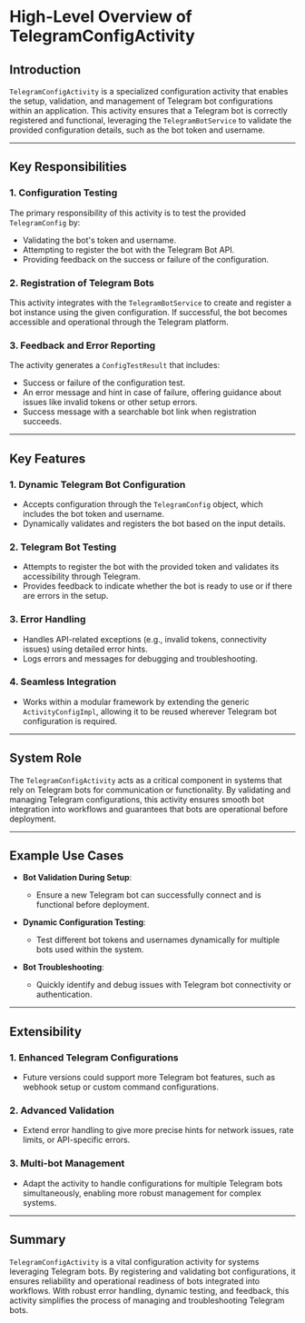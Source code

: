 # High-Level Overview of TelegramConfigActivity

## Introduction
`TelegramConfigActivity` is a specialized configuration activity that enables the setup, validation, and management of Telegram bot configurations within an application. This activity ensures that a Telegram bot is correctly registered and functional, leveraging the `TelegramBotService` to validate the provided configuration details, such as the bot token and username.

---

## Key Responsibilities
### 1. **Configuration Testing**
The primary responsibility of this activity is to test the provided `TelegramConfig` by:
- Validating the bot's token and username.
- Attempting to register the bot with the Telegram Bot API.
- Providing feedback on the success or failure of the configuration.

### 2. **Registration of Telegram Bots**
This activity integrates with the `TelegramBotService` to create and register a bot instance using the given configuration. If successful, the bot becomes accessible and operational through the Telegram platform.

### 3. **Feedback and Error Reporting**
The activity generates a `ConfigTestResult` that includes:
- Success or failure of the configuration test.
- An error message and hint in case of failure, offering guidance about issues like invalid tokens or other setup errors.
- Success message with a searchable bot link when registration succeeds.

---

## Key Features

### 1. **Dynamic Telegram Bot Configuration**
- Accepts configuration through the `TelegramConfig` object, which includes the bot token and username.
- Dynamically validates and registers the bot based on the input details.

### 2. **Telegram Bot Testing**
- Attempts to register the bot with the provided token and validates its accessibility through Telegram.
- Provides feedback to indicate whether the bot is ready to use or if there are errors in the setup.

### 3. **Error Handling**
- Handles API-related exceptions (e.g., invalid tokens, connectivity issues) using detailed error hints.
- Logs errors and messages for debugging and troubleshooting.

### 4. **Seamless Integration**
- Works within a modular framework by extending the generic `ActivityConfigImpl`, allowing it to be reused wherever Telegram bot configuration is required.

---

## System Role
The `TelegramConfigActivity` acts as a critical component in systems that rely on Telegram bots for communication or functionality. By validating and managing Telegram configurations, this activity ensures smooth bot integration into workflows and guarantees that bots are operational before deployment.

---

## Example Use Cases
- **Bot Validation During Setup**:
  - Ensure a new Telegram bot can successfully connect and is functional before deployment.

- **Dynamic Configuration Testing**:
  - Test different bot tokens and usernames dynamically for multiple bots used within the system.

- **Bot Troubleshooting**:
  - Quickly identify and debug issues with Telegram bot connectivity or authentication.

---

## Extensibility

### 1. **Enhanced Telegram Configurations**
- Future versions could support more Telegram bot features, such as webhook setup or custom command configurations.

### 2. **Advanced Validation**
- Extend error handling to give more precise hints for network issues, rate limits, or API-specific errors.

### 3. **Multi-bot Management**
- Adapt the activity to handle configurations for multiple Telegram bots simultaneously, enabling more robust management for complex systems.

---

## Summary
`TelegramConfigActivity` is a vital configuration activity for systems leveraging Telegram bots. By registering and validating bot configurations, it ensures reliability and operational readiness of bots integrated into workflows. With robust error handling, dynamic testing, and feedback, this activity simplifies the process of managing and troubleshooting Telegram bots.

